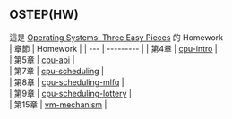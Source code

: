 ## OSTEP(HW)  
這是 [Operating Systems: Three Easy Pieces](https://pages.cs.wisc.edu/~remzi/OSTEP/) 的 Homework  
| 章節 | Homework |
| --- | --------- | 
| 第4章 | [cpu-intro](./cpu-intro/HW) |  
| 第5章 | [cpu-api](./cpu-api/HW) |  
| 第7章 | [cpu-scheduling](./cpu-sched/HW) |  
| 第8章 | [cpu-scheduling-mlfq](./cpu-sched-mlfq/HW) |  
| 第9章 | [cpu-scheduling-lottery](./cpu-sched-lottery/HW) |  
| 第15章 | [vm-mechanism](./vm-mechanism/HW) |